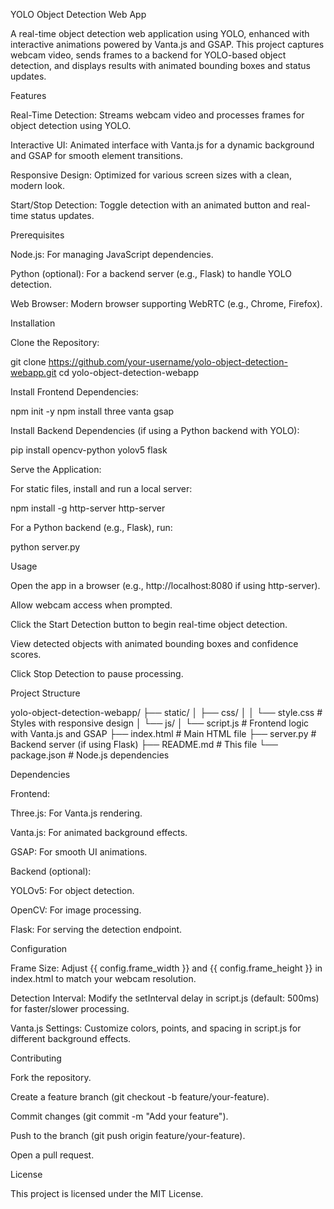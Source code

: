 YOLO Object Detection Web App

A real-time object detection web application using YOLO, enhanced with interactive animations powered by Vanta.js and GSAP. This project captures webcam video, sends frames to a backend for YOLO-based object detection, and displays results with animated bounding boxes and status updates.

Features





Real-Time Detection: Streams webcam video and processes frames for object detection using YOLO.



Interactive UI: Animated interface with Vanta.js for a dynamic background and GSAP for smooth element transitions.



Responsive Design: Optimized for various screen sizes with a clean, modern look.



Start/Stop Detection: Toggle detection with an animated button and real-time status updates.

Prerequisites





Node.js: For managing JavaScript dependencies.



Python (optional): For a backend server (e.g., Flask) to handle YOLO detection.



Web Browser: Modern browser supporting WebRTC (e.g., Chrome, Firefox).

Installation





Clone the Repository:

git clone https://github.com/your-username/yolo-object-detection-webapp.git
cd yolo-object-detection-webapp



Install Frontend Dependencies:

npm init -y
npm install three vanta gsap



Install Backend Dependencies (if using a Python backend with YOLO):

pip install opencv-python yolov5 flask



Serve the Application:





For static files, install and run a local server:

npm install -g http-server
http-server



For a Python backend (e.g., Flask), run:

python server.py

Usage





Open the app in a browser (e.g., http://localhost:8080 if using http-server).



Allow webcam access when prompted.



Click the Start Detection button to begin real-time object detection.



View detected objects with animated bounding boxes and confidence scores.



Click Stop Detection to pause processing.

Project Structure

yolo-object-detection-webapp/
├── static/
│   ├── css/
│   │   └── style.css       # Styles with responsive design
│   └── js/
│       └── script.js       # Frontend logic with Vanta.js and GSAP
├── index.html              # Main HTML file
├── server.py               # Backend server (if using Flask)
├── README.md               # This file
└── package.json            # Node.js dependencies

Dependencies





Frontend:





Three.js: For Vanta.js rendering.



Vanta.js: For animated background effects.



GSAP: For smooth UI animations.



Backend (optional):





YOLOv5: For object detection.



OpenCV: For image processing.



Flask: For serving the detection endpoint.

Configuration





Frame Size: Adjust {{ config.frame_width }} and {{ config.frame_height }} in index.html to match your webcam resolution.



Detection Interval: Modify the setInterval delay in script.js (default: 500ms) for faster/slower processing.



Vanta.js Settings: Customize colors, points, and spacing in script.js for different background effects.

Contributing





Fork the repository.



Create a feature branch (git checkout -b feature/your-feature).



Commit changes (git commit -m "Add your feature").



Push to the branch (git push origin feature/your-feature).



Open a pull request.

License

This project is licensed under the MIT License.
